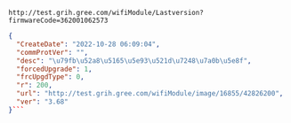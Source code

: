 `http://test.grih.gree.com/wifiModule/Lastversion?firmwareCode=362001062573`

```json
{
  "CreateDate": "2022-10-28 06:09:04",
  "commProtVer": "",
  "desc": "\u79fb\u52a8\u5165\u5e93\u521d\u7248\u7a0b\u5e8f",
  "forcedUpgrade": 1,
  "frcUpgdType": 0,
  "r": 200,
  "url": "http://test.grih.gree.com/wifiModule/image/16855/42826200",
  "ver": "3.68"
}```